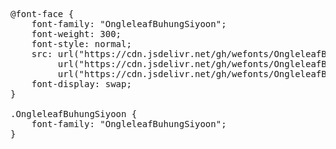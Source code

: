 <pre>
@font-face {
    font-family: "OngleleafBuhungSiyoon";
    font-weight: 300;
    font-style: normal;
    src: url("https://cdn.jsdelivr.net/gh/wefonts/OngleleafBuhungSiyoon/OngleleafBuhungSiyoon.woff2") format("woff2"),
         url("https://cdn.jsdelivr.net/gh/wefonts/OngleleafBuhungSiyoon/OngleleafBuhungSiyoon.woff") format("woff"),
         url("https://cdn.jsdelivr.net/gh/wefonts/OngleleafBuhungSiyoon/OngleleafBuhungSiyoon.ttf") format("truetype");
    font-display: swap;
}

.OngleleafBuhungSiyoon {
    font-family: "OngleleafBuhungSiyoon";
}
  
</pre>
